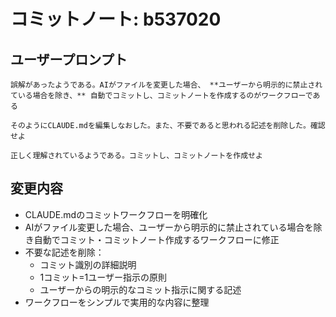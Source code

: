 # コミットノート: b537020

## ユーザープロンプト

```
誤解があったようである。AIがファイルを変更した場合、 **ユーザーから明示的に禁止されている場合を除き、** 自動でコミットし、コミットノートを作成するのがワークフローである

そのようにCLAUDE.mdを編集しなおした。また、不要であると思われる記述を削除した。確認せよ
```

```
正しく理解されているようである。コミットし、コミットノートを作成せよ
```

## 変更内容

- CLAUDE.mdのコミットワークフローを明確化
- AIがファイル変更した場合、ユーザーから明示的に禁止されている場合を除き自動でコミット・コミットノート作成するワークフローに修正
- 不要な記述を削除：
  - コミット識別の詳細説明
  - 1コミット=1ユーザー指示の原則
  - ユーザーからの明示的なコミット指示に関する記述
- ワークフローをシンプルで実用的な内容に整理